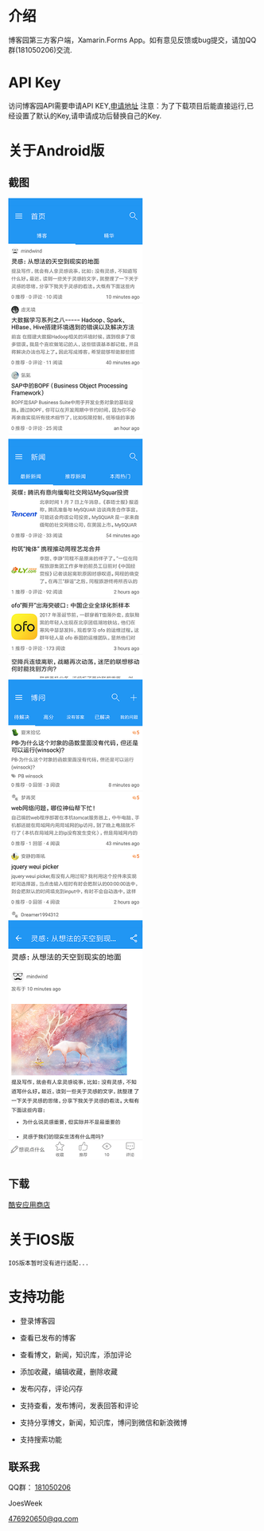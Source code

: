 # 介绍

博客园第三方客户端，Xamarin.Forms App。如有意见反馈或bug提交，请加QQ群(181050206)交流.

# API Key

访问博客园API需要申请API KEY,[申请地址](https://oauth.cnblogs.com/)
注意：为了下载项目后能直接运行,已经设置了默认的Key,请申请成功后替换自己的Key.

# 关于Android版

## 截图

![screenshots](screenshots/Screenshot0.png)
![screenshots](screenshots/Screenshot1.png)
![screenshots](screenshots/Screenshot2.png)
![screenshots](screenshots/Screenshot3.png)

## 下载

[酷安应用商店](https://www.coolapk.com/apk/148955)

# 关于IOS版

```
IOS版本暂时没有进行适配...
```

# 支持功能

- 登录博客园

- 查看已发布的博客

- 查看博文，新闻，知识库，添加评论

- 添加收藏，编辑收藏，删除收藏

- 发布闪存，评论闪存

- 支持查看，发布博问，发表回答和评论

- 支持分享博文，新闻，知识库，博问到微信和新浪微博

- 支持搜索功能


## 联系我

QQ群： [181050206](http://shang.qq.com/wpa/qunwpa?idkey=5c281d37638467fb0f411484dcd513b89ba82b58decb8518cc2523b95232dd9b)

JoesWeek

[476920650@qq.com](mailto:476920650@qq.com)
